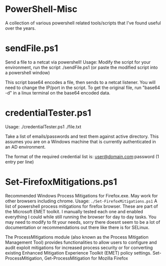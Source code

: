 # PowerShell-Misc
A collection of various powershell related tools/scripts that I've found useful over the years. 


# sendFile.ps1
Send a file to a netcat via powershell!
Usage: Modify the script for your environment, run the script ./sendFile.ps1 (or paste the modified script into a powershell window)


This script base64 encodes a file, then sends to a netcat listener. You will need to change the IP/port in the script. 
To get the original file, run "base64 -d" in a linux terminal on the base64 encoded data. 

# credentialTester.ps1

Usage: ./credentialTester.ps1 ./file.txt

Take a list of emails/passwords and test them against active directory. This assumes you are on a Windows machine that is currently authenticated in an AD environment. 

The format of the required credential list is: user@domain.com:password    (1 entry per line)



# Set-FirefoxMitigations.ps1
Recommended Windows Process Mitigations for Firefox.exe. May work for other browsers including chrome. 
Usage: <code>./Set-FirefoxMitigations.ps1</code>
A list of powershell process mitigations for firefox browser. These are part of the Microsoft EMET toolkit. I manually tested each one and enabled everything I could while still running the browser for day to day tasks. You may need to modify to fit your needs, sorry there doesnt seem to be a lot of documentation or recommendations out there like there is for SELinux.

The ProcessMitigations module (also known as the Process Mitigation Management Tool) provides functionalities to allow users to configure and audit exploit mitigations for increased process security or for converting existing Enhanced Mitigation Experience Toolkit (EMET) policy settings.
Set-ProcessMitigation, Get-ProcessMitigation for Mozilla Firefox

